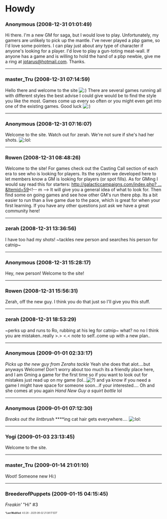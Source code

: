 # Howdy

### **Anonymous** (2008-12-31 01:01:49)

Hi there. I'm a new GM for saga, but I would love to play. Unfortunately, my gamers are unlikely to pick up the mantle. I've never played a pbp game, so I'd love some pointers. I can play just about any type of character if anyone's looking for a player. I'd love to play a gun-toting meat-wall. If anyone has a game and is willing to hold the hand of a pbp newbie, give me a ring at <!-- e --><a href="mailto:jptarus@hotmail.com">jptarus@hotmail.com</a><!-- e -->. Thanks.

---

### **master_Tru** (2008-12-31 07:14:59)

Hello there and welcome to the site <!-- s:) -->![:)](https://i.ibb.co/8LPNcWCM/icon-e-smile.gif)<!-- s:) --> There are several games running all with different styles the best advise I could give would be to find the style you like the most. Games come up every so often or you might even get into one of the existing games. Good luck <!-- s:) -->![:)](https://i.ibb.co/8LPNcWCM/icon-e-smile.gif)<!-- s:) -->

---

### **Anonymous** (2008-12-31 07:16:07)

Welcome to the site. Watch out for zerah. We're not sure if she's had her shots. <!-- s:lol: -->![:lol:](https://i.ibb.co/4wBjw6T4/icon-lol.gif)<!-- s:lol: -->

---

### **Rowen** (2008-12-31 08:48:26)

Welcome to the site! For games check out the Casting Call section of each era to see who is looking for players. Its the system we developed here to let members know a GM is looking for players (or spot fills).
As for GMing I would say read this for starters: <!-- m -->[http://galacticcampaigns.com/index.php? &#8230; &amp;Itemid=59](http://galacticcampaigns.com/index.php?option=com_content&task=view&id=30&Itemid=59 "http://galacticcampaigns.com/index.php?option=com_content&task=view&id=30&Itemid=59")<!-- m -->
It will give you a general idea of what to look for. Then find some on going games and see how other GM's run there pbp. Its a bit easier to run than a live game due to the pace, which is great for when your first learning.
If you have any other questions just ask we have a great community here!

---

### **zerah** (2008-12-31 13:36:56)

I have too had my shots! ~tackles new person and searches his person for catnip~

---

### **Anonymous** (2008-12-31 15:28:17)

Hey, new person! Welcome to the site!

---

### **Rowen** (2008-12-31 15:56:31)

Zerah, off the new guy. I think you do that just so I'll give you this stuff.

---

### **zerah** (2008-12-31 18:53:29)

~perks up and runs to Ro, rubbing at his leg for catnip~ what? no no I think you are mistaken..really >.> <.< note to self..come up with a new plan..

---

### **Anonymous** (2009-01-01 02:33:17)

*Picks up the new guy from Zerahs tackle*
Yeah she does that alot....but anyways Welcome!
Don't worry about too much its a friendly place here, and I am Gming a game for the first time so if you want to look out for mistakes just read up on my game (lol...<!-- s?) -->![?)](https://i.ibb.co/ynksRzZt/icon-question.gif)<!-- s?) --> and ya know if you need a game I might have space for someone soon...if your interested....
Oh and she comes at you again *Hand New Guy a squirt bottle* lol

---

### **Anonymous** (2009-01-01 07:12:30)

*Breaks out the lintbrush* ****ing cat hair gets everywhere.... <!-- s:lol: -->![:lol:](https://i.ibb.co/4wBjw6T4/icon-lol.gif)<!-- s:lol: -->

---

### **Yogi** (2009-01-03 23:13:45)

Welcome to the site.

---

### **master_Tru** (2009-01-14 21:01:10)

Woot! Someone new Hi:)

---

### **BreederofPuppets** (2009-01-15 04:15:45)

*Freakin'* "Hi" #3



<span style="font-size: 0.5em;">***Last Modified**: 4.0.28 - *2025-06-02 21:38:17 EDT*</span>